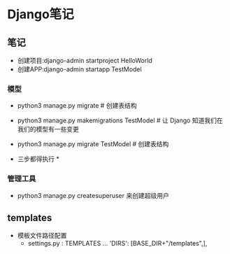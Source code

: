 # Django笔记

## 笔记
* 创建项目:django-admin startproject HelloWorld
* 创建APP:django-admin startapp TestModel

### 模型
* python3 manage.py migrate   # 创建表结构
* python3 manage.py makemigrations TestModel  # 让 Django 知道我们在我们的模型有一些变更
* python3 manage.py migrate TestModel   # 创建表结构

* 三步都得执行 *

### 管理工具
* python3 manage.py createsuperuser 来创建超级用户

## templates
* 模板文件路径配置
	* settings.py : TEMPLATES ... 'DIRS': [BASE_DIR+"/templates",],

